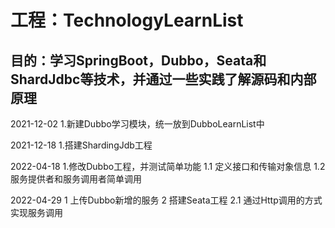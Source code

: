 # 工程：TechnologyLearnList

## 目的：学习SpringBoot，Dubbo，Seata和ShardJdbc等技术，并通过一些实践了解源码和内部原理


2021-12-02
1.新建Dubbo学习模块，统一放到DubboLearnList中

2021-12-18
1.搭建ShardingJdb工程

2022-04-18
1.修改Dubbo工程，并测试简单功能
1.1 定义接口和传输对象信息
1.2 服务提供者和服务调用者简单调用

2022-04-29
1 上传Dubbo新增的服务
2 搭建Seata工程
2.1 通过Http调用的方式实现服务调用